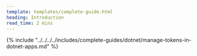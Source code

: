 ```yaml
---
template: templates/complete-guide.html
heading: Introduction
read_time: 2 mins
---
```


{% include "../../../../includes/complete-guides/dotnet/manage-tokens-in-dotnet-apps.md" %}